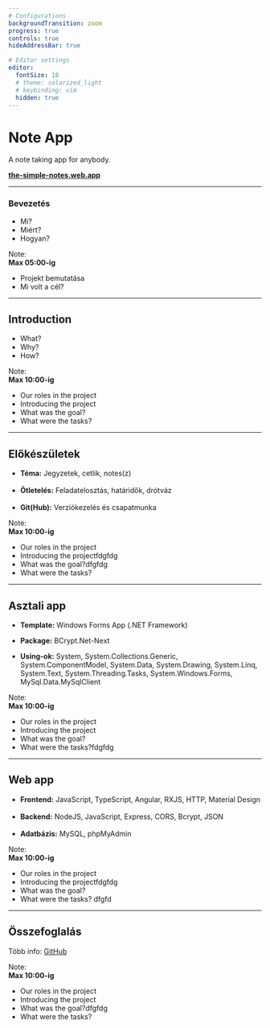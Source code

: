 ```yaml
---
# Configurations
backgroundTransition: zoom
progress: true
controls: true
hideAddressBar: true

# Editor settings
editor:
  fontSize: 18
  # theme: solarized_light
  # keybinding: vim
  hidden: true
---
```


<style>
.slide { color:#000000; background: #ffffff;}
.reveal a, .reveal a:visited, .reveal a:hover { color: #683cb4;}
.reveal .controls { color: #683cb4; }
.reveal .progress { color: #683cb4; }
</style>

# Note App

A note taking app for anybody.

**[the-simple-notes.web.app](https://the-simple-notes.web.app)**

---

### Bevezetés

- Mi?
- Miért?
- Hogyan?

Note:  
**Max 05:00-ig**

- Projekt bemutatása
- Mi volt a cél?

---

## Introduction

- What?
- Why?
- How?

Note:  
**Max 10:00-ig**

- Our roles in the project
- Introducing the project
- What was the goal?
- What were the tasks?

---

## Előkészületek

- **Téma:** Jegyzetek, cetlik, notes(z)
  <br><br>
- **Ötletelés:** Feladatelosztás, határidők, drótváz
  <br><br>
- **Git(Hub):** Verziókezelés és csapatmunka

Note:  
**Max 10:00-ig**

- Our roles in the project
- Introducing the projectfdgfdg
- What was the goal?dfgfdg
- What were the tasks?

---

## Asztali app

- **Template:** Windows Forms App (.NET Framework)

- **Package:** BCrypt.Net-Next

- **Using-ok:** System, System.Collections.Generic, System.ComponentModel, System.Data, System.Drawing, System.Linq, System.Text, System.Threading.Tasks, System.Windows.Forms, MySql.Data.MySqlClient

Note:  
**Max 10:00-ig**

- Our roles in the project
- Introducing the project
- What was the goal?
- What were the tasks?fdgfdg

---

## Web app

- **Frontend:** JavaScript, TypeScript, Angular, RXJS, HTTP, Material Design
  <br><br>
- **Backend:** NodeJS, JavaScript, Express, CORS, Bcrypt, JSON
  <br><br>
- **Adatbázis:** MySQL, phpMyAdmin

Note:  
**Max 10:00-ig**

- Our roles in the project
- Introducing the projectfdgfdg
- What was the goal?
- What were the tasks?
  dfgfd

---

## Összefoglalás

Több info:
[GitHub](https://github.com/MrDanielHarka/note-app)

Note:  
**Max 10:00-ig**

- Our roles in the project
- Introducing the project
- What was the goal?dfgfdg
- What were the tasks?
